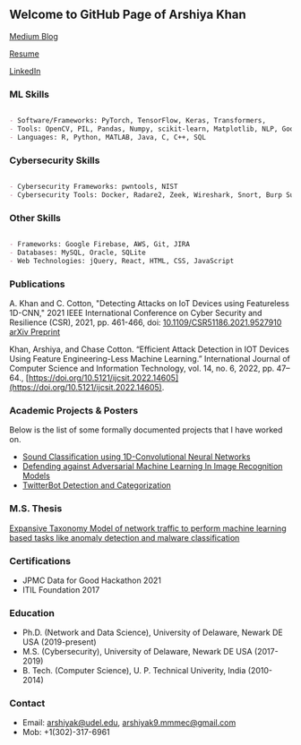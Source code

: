 ## Welcome to GitHub Page of Arshiya Khan

[Medium Blog](https://arshiyak.medium.com/)

[Resume](https://github.com/CyberSecurIt/CyberSecurIt.github.io/blob/master/Arshiya_khan_resume.pdf)

[LinkedIn](https://www.linkedin.com/in/arshiyak9)


### ML Skills
```markdown

- Software/Frameworks: PyTorch, TensorFlow, Keras, Transformers, 
- Tools: OpenCV, PIL, Pandas, Numpy, scikit-learn, Matplotlib, NLP, Google Colab, Jupyter Notebook
- Languages: R, Python, MATLAB, Java, C, C++, SQL

```

### Cybersecurity Skills
```markdown

- Cybersecurity Frameworks: pwntools, NIST
- Cybersecurity Tools: Docker, Radare2, Zeek, Wireshark, Snort, Burp Suite, Metasploit

```

### Other Skills
```markdown

- Frameworks: Google Firebase, AWS, Git, JIRA
- Databases: MySQL, Oracle, SQLite
- Web Technologies: jQuery, React, HTML, CSS, JavaScript

```


### Publications
A. Khan and C. Cotton, "Detecting Attacks on IoT Devices using Featureless 1D-CNN," 2021 IEEE International Conference on Cyber Security and Resilience (CSR), 2021, pp. 461-466, doi: [10.1109/CSR51186.2021.9527910](https://ieeexplore.ieee.org/document/9527910)<br/>
[arXiv Preprint](https://arxiv.org/abs/2109.03989)

Khan, Arshiya, and Chase Cotton. “Efficient Attack Detection in IOT Devices Using Feature Engineering-Less Machine Learning.” International Journal of Computer Science and Information Technology, vol. 14, no. 6, 2022, pp. 47–64., [https://doi.org/10.5121/ijcsit.2022.14605](https://doi.org/10.5121/ijcsit.2022.14605).

### Academic Projects & Posters

Below is the list of some formally documented projects that I have worked on.
- [Sound Classification using 1D-Convolutional Neural Networks](https://github.com/CyberSecurIt/CyberSecurIt.github.io/tree/master/Posters/SoundClassification.pdf)
- [Defending against Adversarial Machine Learning In Image Recognition Models](https://github.com/CyberSecurIt/CyberSecurIt.github.io/blob/master/Posters/DefenseAgainstMLAttacks.pdf)
- [TwitterBot Detection and Categorization](https://github.com/CyberSecurIt/CyberSecurIt.github.io/tree/master/Projects/%23BotAttack.pdf) 

### M.S. Thesis
[Expansive Taxonomy Model of network traffic to perform machine learning based tasks like anomaly detection and malware classification](https://www.proquest.com/docview/2308191862?pq-origsite=gscholar&fromopenview=true)



### Certifications
- JPMC Data for Good Hackathon 2021
- ITIL Foundation 2017

### Education
- Ph.D. (Network and Data Science), University of Delaware, Newark DE USA (2019-present)
- M.S. (Cybersecurity), University of Delaware, Newark DE USA (2017-2019)
- B. Tech. (Computer Science), U. P. Technical Univerity, India (2010-2014)

### Contact
- Email: arshiyak@udel.edu, arshiyak9.mmmec@gmail.com
- Mob: +1(302)-317-6961
